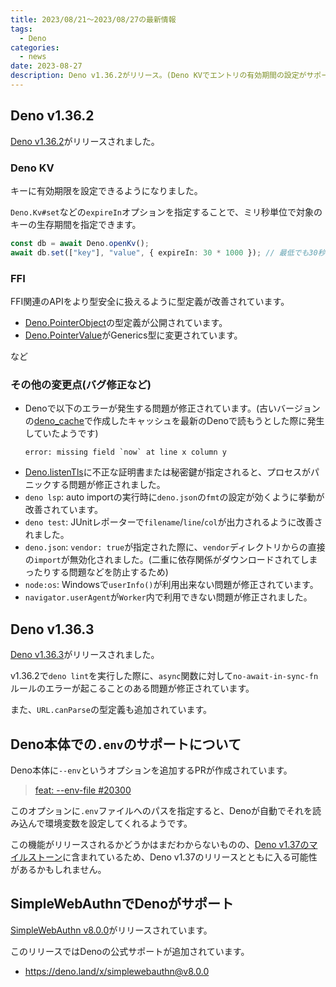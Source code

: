 ```yaml
---
title: 2023/08/21〜2023/08/27の最新情報
tags:
  - Deno
categories:
  - news
date: 2023-08-27
description: Deno v1.36.2がリリース。(Deno KVでエントリの有効期間の設定がサポート、FFI関連のAPIをより型安全に扱えるように、など), SimpleWebAuthn v8.0.0, など...
---
```


## Deno v1.36.2

[Deno v1.36.2](https://github.com/denoland/deno/releases/tag/v1.36.2)がリリースされました。

### Deno KV

キーに有効期限を設定できるようになりました。

`Deno.Kv#set`などの`expireIn`オプションを指定することで、ミリ秒単位で対象のキーの生存期間を指定できます。
        
```typescript
const db = await Deno.openKv();
await db.set(["key"], "value", { expireIn: 30 * 1000 }); // 最低でも30秒後に削除されます。
```

### FFI

FFI関連のAPIをより型安全に扱えるように型定義が改善されています。

- [Deno.PointerObject](https://deno.land/api@v1.36.3?unstable=&s=Deno.PointerObject)の型定義が公開されています。
- [Deno.PointerValue](https://deno.land/api@v1.36.3?unstable=&s=Deno.PointerValue)がGenerics型に変更されています。

など

### その他の変更点(バグ修正など)

- Denoで以下のエラーが発生する問題が修正されています。(古いバージョンの[deno_cache](https://github.com/denoland/deno_cache)で作成したキャッシュを最新のDenoで読もうとした際に発生していたようです)
  ```shell
  error: missing field `now` at line x column y
  ```
- [Deno.listenTls](https://deno.land/api@v1.36.3?s=Deno.listenTls)に不正な証明書または秘密鍵が指定されると、プロセスがパニックする問題が修正されました。
- `deno lsp`: auto importの実行時に`deno.json`の`fmt`の設定が効くように挙動が改善されています。
- `deno test`: JUnitレポーターで`filename`/`line`/`col`が出力されるように改善されました。
- `deno.json`: `vendor: true`が指定された際に、`vendor`ディレクトリからの直接の`import`が無効化されました。(二重に依存関係がダウンロードされてしまったりする問題などを防止するため)
- `node:os`: Windowsで`userInfo()`が利用出来ない問題が修正されています。
- `navigator.userAgent`が`Worker`内で利用できない問題が修正されました。

## Deno v1.36.3

[Deno v1.36.3](https://github.com/denoland/deno/releases/tag/v1.36.3)がリリースされました。

v1.36.2で`deno lint`を実行した際に、`async`関数に対して`no-await-in-sync-fn`ルールのエラーが起こることのある問題が修正されています。

また、`URL.canParse`の型定義も追加されています。

## Deno本体での`.env`のサポートについて

Deno本体に`--env`というオプションを追加するPRが作成されています。

> [feat: --env-file #20300](https://github.com/denoland/deno/pull/20300)

このオプションに`.env`ファイルへのパスを指定すると、Denoが自動でそれを読み込んで環境変数を設定してくれるようです。

この機能がリリースされるかどうかはまだわからないものの、[Deno v1.37のマイルストーン](https://github.com/denoland/deno/milestone/48)に含まれているため、Deno v1.37のリリースとともに入る可能性があるかもしれません。

## SimpleWebAuthnでDenoがサポート

[SimpleWebAuthn v8.0.0](https://github.com/MasterKale/SimpleWebAuthn/releases/tag/v8.0.0)がリリースされています。

このリリースではDenoの公式サポートが追加されています。

* https://deno.land/x/simplewebauthn@v8.0.0
